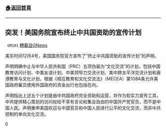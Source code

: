 ###  [:house:返回首頁](https://github.com/ourhimalayas/txt)
---

## 突发！美国务院宣布终止中共国资助的宣传计划
` GM101` [轉載自GNews](https://gnews.org/zh-hans/618202/)

美东时间12月4号，美国国务院官方宣布了“终止中共国资助的宣传计划”的声明。

声明明确中止与中华人民共和国（PRC）五项伪装为“文化交流”的计划，包括中国教育访问计划、中美友谊计划、中美领导力交流计划、美中跨太平洋交流计划和香港教育与文化计划。根据《相互教育和文化交流法》（MECEA）第108A条允许美国政府雇员使用外国政府的资金出行也包括在内。

声明指出上述五个计划是由中共国政府完全资助和运营，并作为软实力宣传工具，中共提供精心策划的访问权给不享有言论和集会自由的中国共产党官员，而不是中国人民。声明重申美国欢迎与中国官员和中国人民进行公平的文化交流，而非中共控制的单向文化交流。

0
